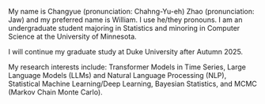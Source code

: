 My name is Changyue (pronunciation: Chahng-Yu-eh) Zhao (pronunciation: Jaw) and my preferred name is William. I use he/they pronouns. I am an undergraduate student majoring in Statistics and minoring in Computer Science at the University of Minnesota.  
  
I will continue my graduate study at Duke University after Autumn 2025.  
  
My research interests include: Transformer Models in Time Series, Large Language Models (LLMs) and Natural Language Processing (NLP), Statistical Machine Learning/Deep Learning, Bayesian Statistics, and MCMC (Markov Chain Monte Carlo).  
